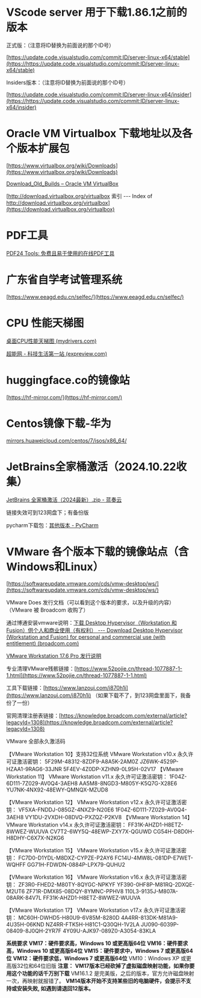 # VScode server 用于下载1.86.1之前的版本

正式版：（注意将ID替换为前面说的那个ID号）

[https://update.code.visualstudio.com/commit:ID/server-linux-x64/stable](https://https://update.code.visualstudio.com/commit:ID/server-linux-x64/stable)

Insiders版本：（注意将ID替换为前面说的那个ID号）

[https://update.code.visualstudio.com/commit:ID/server-linux-x64/insider](https://https://update.code.visualstudio.com/commit:ID/server-linux-x64/insider)

# Oracle VM Virtualbox 下载地址以及各个版本扩展包

[https://www.virtualbox.org/wiki/Downloads](https://www.virtualbox.org/wiki/Downloads)

[Download\_Old\_Builds – Oracle VM VirtualBox](https://www.virtualbox.org/wiki/Download_Old_Builds)

[http://download.virtualbox.org/virtualbox 索引 --- Index of http://download.virtualbox.org/virtualbox](https://download.virtualbox.org/virtualbox)

# PDF工具

[PDF24 Tools: 免费且易于使用的在线PDF工具](https://tools.pdf24.org/zh/)

# 广东省自学考试管理系统

[https://www.eeagd.edu.cn/selfec/](https://www.eeagd.edu.cn/selfec/)

# CPU 性能天梯图

[桌面CPU性能天梯图 (mydrivers.com)](https://www.mydrivers.com/zhuanti/tianti/cpu/)

[超能网 - 科技生活第一站 (expreview.com)](https://www.expreview.com/)

# huggingface.co的镜像站

[https://hf-mirror.com/](https://hf-mirror.com/)

# Centos镜像下载-华为

[mirrors.huaweicloud.com/centos/7/isos/x86\_64/](https://mirrors.huaweicloud.com/centos/7/isos/x86_64/)

# JetBrains全家桶激活（2024.10.22收集）

[JetBrains 全家桶激活（2024最新）.zip - 蓝奏云](https://www.lanzouh.com/ivGcA270tnzc)

链接失效可到123网盘下；有备份版

pycharm下载包：[其他版本 - PyCharm](https://www.jetbrains.com/zh-cn/pycharm/download/other.html)

# VMware 各个版本下载的镜像站点（含Windows和Linux）

[https://softwareupdate.vmware.com/cds/vmw-desktop/ws/](https://softwareupdate.vmware.com/cds/vmw-desktop/ws/)

VMware Does 发行文档（可以看到这个版本的要求，以及升级的内容）（VMware 被 Broadcom 收购了）

通过博通安装vmware说明：[下载 Desktop Hypervisor（Workstation 和 Fusion）供个人和商业使用（有权利） --- Download Desktop Hypervisor (Workstation and Fusion) for personal and commercial use (with entitlement) (broadcom.com)](https://knowledge.broadcom.com/external/article/368734)

[VMware Workstation 17.6 Pro 发行说明](https://docs.vmware.com/cn/VMware-Workstation-Pro/17.6/rn/vmware-workstation-176-pro-release-notes/index.html)

专业清理VMware残骸链接：[https://www.52pojie.cn/thread-1077887-1-1.html](https://www.52pojie.cn/thread-1077887-1-1.html)

工具下载链接：[https://www.lanzouj.com/i870h1i](https://www.lanzouj.com/i870h1i) （如果下载不了，到123网盘里面下，我备份了一份）

官网清理注册表链接：[https://knowledge.broadcom.com/external/article?legacyId=1308](https://knowledge.broadcom.com/external/article?legacyId=1308)

VMware 全部永久激活码

【VMware Workstation 10】支持32位系统
VMware Workstation v10.x 永久许可证激活密钥：
5F29M-48312-8ZDF9-A8A5K-2AM0Z
JZ6WK-4529P-HZAA1-9RAG6-33JNR
5F4EV-4Z0DP-XZHN9-0L95H-02V17
【VMware Workstation 11】
VMware Workstation v11.x 永久许可证激活密钥：
1F04Z-6D111-7Z029-AV0Q4-3AEH8
AA5M8-8NGD3-M805Y-K5Q7G-X28E6
YU7NK-4NX92-48EWY-QMNQX-MZUD8

【VMware Workstation 12】
VMware Workstation v12.x 永久许可证激活密钥：
VF5XA-FNDDJ-085GZ-4NXZ9-N20E6
1F04Z-6D111-7Z029-AV0Q4-3AEH8
VY1DU-2VXDH-08DVQ-PXZQZ-P2KV8
【VMware Workstation 14】
VMware Workstation v14.x 永久许可证激活密钥：
FF31K-AHZD1-H8ETZ-8WWEZ-WUUVA
CV7T2-6WY5Q-48EWP-ZXY7X-QGUWD
CG54H-D8D0H-H8DHY-C6X7X-N2KG6

【VMware Workstation 15】
VMware Workstation v15.x 永久许可证激活密钥：
FC7D0-D1YDL-M8DXZ-CYPZE-P2AY6
FC14U-4MW8L-081DP-E7WET-WQHFF
GG71H-FDWDN-0884P-LPX79-QUHU2

【VMware Workstation 16】
VMware Workstation v16.x 永久许可证激活密钥：
ZF3R0-FHED2-M80TY-8QYGC-NPKYF
YF390-0HF8P-M81RQ-2DXQE-M2UT6
ZF71R-DMX85-08DQY-8YMNC-PPHV8
110L3-9135J-M807A-08ARK-84V7L
FF31K-AHZD1-H8ETZ-8WWEZ-WUUVA

【VMware Workstation 17】
VMware Workstation v17.x 永久许可证激活密钥：
MC60H-DWHD5-H80U9-6V85M-8280D
4A4RR-813DK-M81A9-4U35H-06KND
NZ4RR-FTK5H-H81C1-Q30QH-1V2LA
JU090-6039P-08409-8J0QH-2YR7F
4Y09U-AJK97-089Z0-A3054-83KLA

**系统要求**
**VM17：硬件要求高，Windows 10 或更高版64位**
**VM16：硬件要求高，Windows 10 或更高版64位**
**VM15：硬件要求中，Windows 7 或更高版64位**
**VM12：硬件要求低，Windows 7 或更高版64位**
VM10：Windows XP 或更高版32位和64位旧版
**注意：**
**VM17版本已经砍掉了虚拟磁盘映射功能，如果你要用这个功能的话千万别下载**
VM16.1.2 是完美版，之后的版本，官方允许磁盘映射一次，再映射就报错了。
**VM14版本开始不支持某些旧的电脑硬件，会提示不支持或安装失败, 如遇到请退回12版本。**
